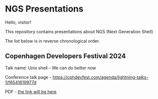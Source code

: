 # NGS Presentations

Hello, visitor!

This repository contains presentations about NGS (Next Generation Shell)

The list below is in reverse chronological order.

## Copenhagen Developers Festival 2024

Talk name: Unix shell - We can do better now

Conference talk page - https://cphdevfest.com/agenda/lightning-talks-1/f6541619977d

PDF - [the link will be here](#)

